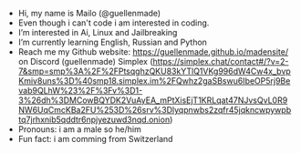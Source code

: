 - Hi, my name is Mailo (@guellenmade)
- Even though i can't code i am interested in coding.
- I’m interested in Ai, Linux and Jailbreaking
- I’m currently learning English, Russian and Python
- Reach me
  my Github website: https://guellenmade.github.io/madensite/
  on Discord (guellenmade)
  Simplex (https://simplex.chat/contact#/?v=2-7&smp=smp%3A%2F%2FPtsqghzQKU83kYTlQ1VKg996dW4Cw4x_bvpKmiv8uns%3D%40smp18.simplex.im%2FQwhz2gaSBswu6IbeOP5rj9Bevab9QLhW%23%2F%3Fv%3D1-3%26dh%3DMCowBQYDK2VuAyEA_mPtXisEjT1KRLqat47NJvsQvL0R9NW6UqCmcKBa2FU%253D%26srv%3Dlyqpnwbs2zqfr45jqkncwpywpbtq7jrhxnib5qddtr6npjyezuwd3nqd.onion)
- Pronouns: i am a male so he/him
- Fun fact: i am comming from Switzerland



<!---
guellenmade/guellenmade is a ✨ special ✨ repository because its `README.md` (this file) appears on your GitHub profile.
You can click the Preview link to take a look at your changes.
--->
